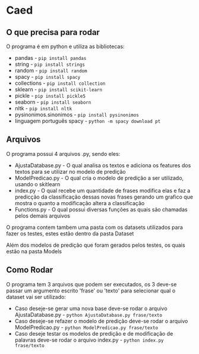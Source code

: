 # Caed

## O que precisa para rodar 
<p>O programa é em python e utiliza as bibliotecas:</p>

- pandas - `pip install pandas`
- string - `pip install strings`
- random - `pip install random`
- spacy - `pip install spacy`
- collections - `pip install collection`
- sklearn - `pip install scikit-learn`
- pickle - `pip install pickle5`
- seaborn - `pip install seaborn`
- nltk - `pip install nltk`
- pysinonimos.sinonimos - `pip install pysinonimos`
- linguagem português spacy - `python -m spacy download pt`

## Arquivos 

<p>O programa possui 4 arquivos .py, sendo eles:</p>

- AjustaDatabase.py - O qual analisa os textos e adiciona os features dos textos para se utilizar no modelo de predição
- ModelPredicao.py - O qual cria o modelo de predição a ser utilizado, usando o skitlearn
- index.py - O qual recebe um quantidade de frases modifica elas e faz a predicção da classificação dessas novas frases gerando um grafico que mostra o quanto a modificação altera a classificação
- Functions.py - O qual possui diversas funções as quais são chamadas pelos demais arquivos

<p>O programa contem tambem uma pasta com os datasets utilizados para fazer os testes, estes estão dentro da pasta Dataset</p>
<p>Além dos modelos de predição que foram gerados pelos testes, os quais estão na pasta Models</p> 

## Como Rodar

<p>O programa tem 3 arquivos que podem ser executados, os 3 deve-se passar um argumento escrito 'frase' ou 'texto' para selecionar qual o dataset vai ser utilizado:</p>

- Caso deseje-se gerar uma nova base deve-se rodar o arquivo AjustaDatabase.py - `python AjustaDatabase.py frase/texto`
- Caso deseje-se refazer o modelo de predição deve-se rodar o arquivo ModelPredicao.py - `python ModelPredicao.py frase/texto`
- Caso deseje testar os modelos de predição e de modificação de palavras deve-se rodar o arquivo index.py - `python index.py frase/texto`
